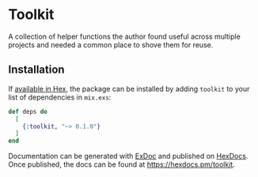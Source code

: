 # Toolkit

A collection of helper functions the author found useful across multiple projects and needed a common place to shove them for reuse.

## Installation

If [available in Hex](https://hex.pm/docs/publish), the package can be installed
by adding `toolkit` to your list of dependencies in `mix.exs`:

```elixir
def deps do
  [
    {:toolkit, "~> 0.1.0"}
  ]
end
```

Documentation can be generated with [ExDoc](https://github.com/elixir-lang/ex_doc)
and published on [HexDocs](https://hexdocs.pm). Once published, the docs can
be found at <https://hexdocs.pm/toolkit>.

